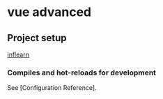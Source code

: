 # vue advanced

## Project setup

[inflearn](https://www.inflearn.com/course/vue-js/)


### Compiles and hot-reloads for development

See [Configuration Reference].

